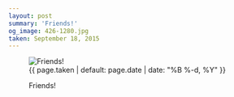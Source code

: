 ```yaml
---
layout: post
summary: 'Friends!'
og_image: 426-1280.jpg
taken: September 18, 2015
---
```


<figure class="post" data-src="{{ site.assets_url }}/{{ page.og_image }}" data-sub-html='#caption-{{ page.id | remove_first: "/" }}'>
<img alt="Friends!" sizes="(min-width: 700px) 50vw, calc(100vw - 2rem)" src="{{ site.assets_url }}/426-640.jpg" srcset="{{ site.assets_url }}/426-1280.jpg 1280w, {{ site.assets_url }}/426-960.jpg 960w, {{ site.assets_url }}/426-640.jpg 640w, {{ site.assets_url }}/426-320.jpg 320w"/>
<figcaption id='caption-{{ page.id | remove_first: "/" }}'>
<time>{{ page.taken | default: page.date | date: "%B %-d, %Y" }}</time>
<p>Friends!</p>
</figcaption>
</figure>
